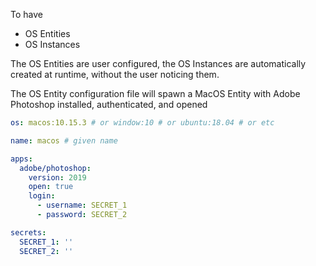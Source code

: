 To have

- OS Entities
- OS Instances

The OS Entities are user configured, the OS Instances are automatically created at runtime, without the user noticing them.

The OS Entity configuration file will spawn a MacOS Entity with Adobe Photoshop installed, authenticated, and opened


``` yaml
os: macos:10.15.3 # or window:10 # or ubuntu:18.04 # or etc

name: macos # given name

apps:
  adobe/photoshop:
    version: 2019
    open: true
    login:
      - username: SECRET_1
      - password: SECRET_2

secrets:
  SECRET_1: ''
  SECRET_2: ''
```
